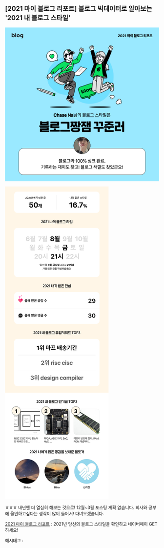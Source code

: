 ## [2021 마이 블로그 리포트] 블로그 빅데이터로 알아보는 '2021 내 블로그 스타일'

![0](./asset/0.png)

![1](./asset/1.png)

ㅎㅎㅎ 내년엔 더 열심히 해보는 것으로!
12월~3월 포스팅 계획 없습니다.
회사와 공부에 올인하고싶다는 생각이 많이 들어서! 다녀오겠습니다.

[2021 마이 블로그 리포트](https://campaign.naver.com/2021blog/myblogstyle/) : 2021년 당신의 블로그 스타일을 확인하고 네이버페이 GET하세요!

 해시태그 : 
